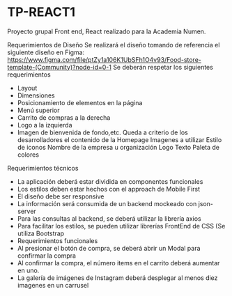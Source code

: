 # TP-REACT1
Proyecto grupal Front end, React realizado para la Academia Numen.

Requerimientos de Diseño
Se realizará el diseño tomando de referencia el siguiente diseño en Figma: https://www.figma.com/file/ptZy1a106K1UbSFh1O4v93/Food-store-template-(Community)?node-id=0-1
Se deberán respetar los siguientes requerimientos
- Layout
- Dimensiones
- Posicionamiento de elementos en la página
- Menú superior
- Carrito de compras a la derecha
- Logo a la izquierda
- Imagen de bienvenida de fondo,etc.
Queda a criterio de los desarrolladores el contenido de la Homepage
Imagenes a utilizar
Estilo de iconos
Nombre de la empresa u organización
Logo
Texto
Paleta de colores

Requerimientos técnicos
- La aplicación deberá estar dividida en componentes funcionales
- Los estilos deben estar hechos con el approach de Mobile First
- El diseño debe ser responsive
- La información será consumida de un backend mockeado con json-server
- Para las consultas al backend, se deberá utilizar la librería axios
- Para facilitar los estilos, se pueden utilizar librerías FrontEnd de CSS (Se utiliza Bootstrap
- Requerimientos funcionales
- Al presionar el botón de compra, se deberá abrir un Modal para confirmar la compra
- Al confirmar la compra, el número items en el carrito deberá aumentar en uno.
- La galería de imágenes de Instagram deberá desplegar al menos diez imagenes en un carrusel
